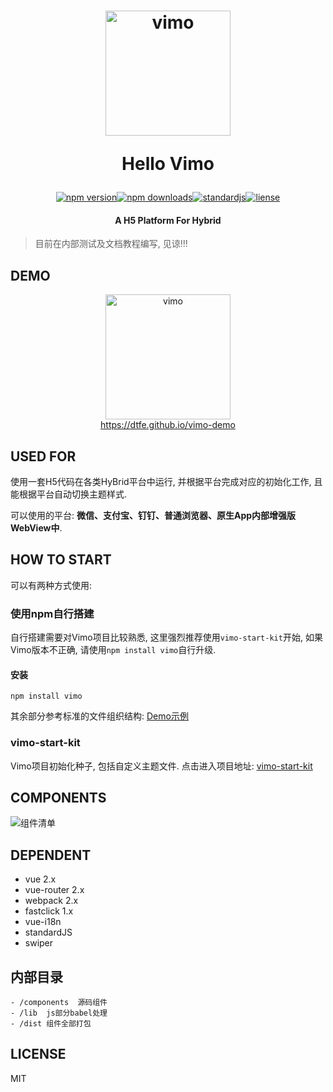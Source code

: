 <h1 align="center"><p align="center"><img src="https://github.com/DTFE/Vimo/blob/master/examples/static/img/vimo.png?raw=true" alt="vimo" width="200"></p><p align="center">Hello Vimo</p></h1>

<p align="center"><a href="https://www.npmjs.com/package/vimo"><img src="https://img.shields.io/npm/v/vimo.svg" alt="npm version"></a><a href="https://www.npmjs.com/package/vimo"><img src="https://img.shields.io/npm/dm/vimo.svg" alt="npm downloads"></a><a href="https://standardjs.com"><img src="https://img.shields.io/badge/code_style-standard-brightgreen.svg" alt="standardjs"></a><a href="#"><img src="https://img.shields.io/github/license/DTFE/Vimo.svg" alt="liense"></a></p>

<h4 align="center"><p align="center">A H5 Platform For Hybrid</p></h4>

> 目前在内部测试及文档教程编写, 见谅!!!

## DEMO

<p align="center"><img src="https://github.com/DTFE/Vimo/blob/master/examples/static/img/vimo_qrcode.png?raw=true" alt="vimo" width="200"><br><a align="center" href="https://dtfe.github.io/vimo-demo">https://dtfe.github.io/vimo-demo</a></p>

## USED FOR

使用一套H5代码在各类HyBrid平台中运行, 并根据平台完成对应的初始化工作, 且能根据平台自动切换主题样式.

可以使用的平台:  **微信、支付宝、钉钉、普通浏览器、原生App内部增强版WebView中**.

## HOW TO START

可以有两种方式使用:


### 使用npm自行搭建

自行搭建需要对Vimo项目比较熟悉, 这里强烈推荐使用`vimo-start-kit`开始, 如果Vimo版本不正确, 请使用`npm install vimo`自行升级.

#### 安装

```
npm install vimo

```

其余部分参考标准的文件组织结构: [Demo示例](https://github.com/DTFE/vimo-start-kit/tree/master/src)


### vimo-start-kit

Vimo项目初始化种子, 包括自定义主题文件. 点击进入项目地址: [vimo-start-kit](https://github.com/DTFE/vimo-start-kit)


## COMPONENTS

![组件清单](https://github.com/DTFE/Vimo/blob/master/examples/static/img/vimo_components.png?raw=true)

## DEPENDENT

- vue 2.x
- vue-router 2.x
- webpack 2.x
- fastclick 1.x
- vue-i18n
- standardJS
- swiper

## 内部目录

```
- /components  源码组件
- /lib  js部分babel处理
- /dist 组件全部打包
```

## LICENSE

MIT

